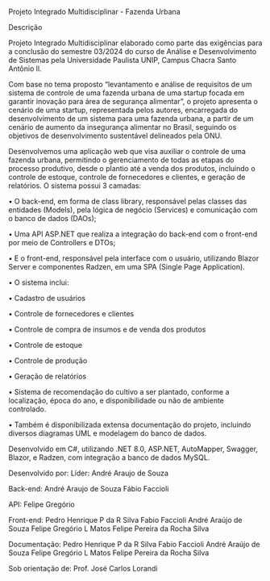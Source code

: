 Projeto Integrado Multidisciplinar - Fazenda Urbana

Descrição

Projeto Integrado Multidisciplinar elaborado como parte das exigências para a conclusão do semestre 03/2024 do curso de Análise e Desenvolvimento de Sistemas pela Universidade Paulista UNIP, Campus Chacra Santo Antônio ll.

Com base no tema proposto “levantamento e análise de requisitos de um sistema de controle de uma fazenda urbana de uma startup focada em garantir inovação para área de segurança alimentar”, o projeto apresenta o cenário de uma startup, representada pelos autores, encarregada do desenvolvimento de um sistema para uma fazenda urbana, a partir de um cenário de aumento da insegurança alimentar no Brasil, seguindo os objetivos de desenvolvimento sustentável delineados pela ONU.

Desenvolvemos uma aplicação web que visa auxiliar o controle de uma fazenda urbana, permitindo o gerenciamento de todas as etapas do processo produtivo, desde o plantio até a venda dos produtos, incluindo o controle de estoque, controle de fornecedores e clientes, e geração de relatórios. O sistema possui 3 camadas:

• O back-end, em forma de class library, responsável pelas classes das entidades (Models), pela lógica de negócio (Services) e comunicação com o banco de dados (DAOs);

• Uma API ASP.NET que realiza a integração do back-end com o front-end por meio de Controllers e DTOs;

• E o front-end, responsável pela interface com o usuário, utilizando Blazor Server e componentes Radzen, em uma SPA (Single Page Application).

• O sistema inclui:

• Cadastro de usuários

• Controle de fornecedores e clientes

• Controle de compra de insumos e de venda dos produtos

• Controle de estoque

• Controle de produção

• Geração de relatórios

• Sistema de recomendação do cultivo a ser plantado, conforme a localização, época do ano, e disponibilidade ou não de ambiente controlado.

• Também é disponibilizada extensa documentação do projeto, incluindo diversos diagramas UML e modelagem do banco de dados.

Desenvolvido em C#, utilizando .NET 8.0, ASP.NET, AutoMapper, Swagger, Blazor, e Radzen, com integração a banco de dados MySQL.

Desenvolvido por:
Líder: André Araujo de Souza

Back-end:
André Araujo de Souza
Fábio Faccioli

API:
Felipe Gregório

Front-end:
Pedro Henrique P da R Silva
Fabio Faccioli 
André Araújo de Souza
Felipe Gregório L Matos
Felipe Pereira da Rocha Silva

Documentação:
Pedro Henrique P da R Silva
Fabio Faccioli 
André Araújo de Souza
Felipe Gregório L Matos
Felipe Pereira da Rocha Silva

Sob orientação de:
Prof. José Carlos Lorandi
